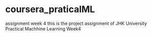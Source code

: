 # coursera_praticalML
assignment week 4
this is the project assignment of
JHK University
Practical Machhine Learning
Week4
